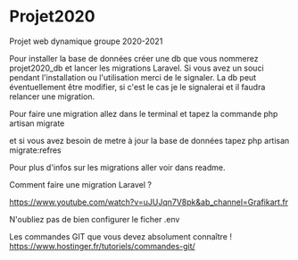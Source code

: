 # Projet2020
Projet web dynamique groupe 2020-2021

Pour installer la base de données créer une db que vous nommerez projet2020_db et lancer les migrations Laravel.
Si vous avez un souci pendant l'installation ou l'utilisation merci de le signaler.
La db peut éventuellement être modifier, si c'est le cas je le signalerai et il faudra relancer une migration.

Pour faire une migration allez dans le terminal et tapez la commande
php artisan migrate

et si vous avez besoin de metre à jour la base de données tapez
php artisan migrate:refres

Pour plus d'infos sur les migrations aller voir dans readme.

Comment faire une migration Laravel ?

https://www.youtube.com/watch?v=uJUJqn7V8pk&ab_channel=Grafikart.fr

N'oubliez pas de bien configurer le ficher .env

Les commandes GIT que vous devez absolument connaître !
https://www.hostinger.fr/tutoriels/commandes-git/
